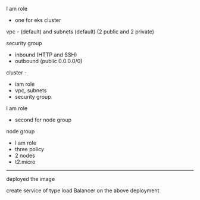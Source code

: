<!-- ayushEKSClusterRole -->


I am role 
 - one for eks cluster


vpc - (default) and subnets (default) (2 public and 2 private)

security group
- inbound (HTTP and SSH)
- outbound (public 0.0.0.0/0)

cluster - 
- iam role
- vpc, subnets
- security group

<!-- namespace
- for cluster -->

I am role 
 - second for node group

node group
- I am role
- three policy
- 2 nodes
- t2.micro

----------

deployed the image

create service of type load Balancer on the above deployment